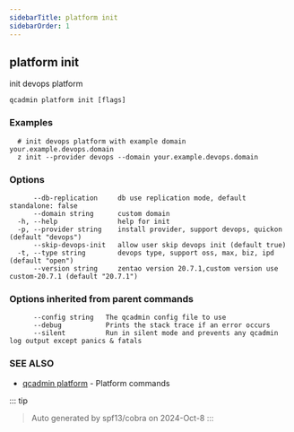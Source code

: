 ```yaml
---
sidebarTitle: platform init
sidebarOrder: 1
---
```


## platform init

init devops platform

```
qcadmin platform init [flags]
```

### Examples

```
  # init devops platform with example domain your.example.devops.domain
  z init --provider devops --domain your.example.devops.domain
```

### Options

```
      --db-replication     db use replication mode, default standalone: false
      --domain string      custom domain
  -h, --help               help for init
  -p, --provider string    install provider, support devops, quickon (default "devops")
      --skip-devops-init   allow user skip devops init (default true)
  -t, --type string        devops type, support oss, max, biz, ipd (default "open")
      --version string     zentao version 20.7.1,custom version use custom-20.7.1 (default "20.7.1")
```

### Options inherited from parent commands

```
      --config string   The qcadmin config file to use
      --debug           Prints the stack trace if an error occurs
      --silent          Run in silent mode and prevents any qcadmin log output except panics & fatals
```

### SEE ALSO

* [qcadmin platform](platform.md)	 - Platform commands

::: tip
>Auto generated by spf13/cobra on 2024-Oct-8
:::